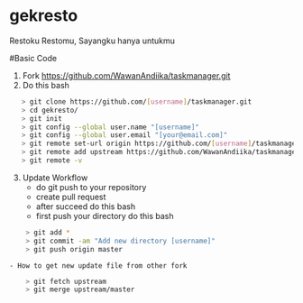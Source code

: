 # gekresto

Restoku Restomu, Sayangku hanya untukmu

#Basic Code

1. Fork https://github.com/WawanAndiika/taskmanager.git
2. Do this bash

 ```bash
    > git clone https://github.com/[username]/taskmanager.git
	> cd gekresto/
	> git init
	> git config --global user.name "[username]"
	> git config --global user.email "[your@email.com]"
    > git remote set-url origin https://github.com/[username]/taskmanager.git
    > git remote add upstream https://github.com/WawanAndiika/taskmanager.git
    > git remote -v 
 ```

3. Update Workflow
    - do git push to your repository
    - create pull request
    - after succeed do this bash
    - first push your directory do this bash
```bash
    > git add *
	> git commit -am "Add new directory [username]"
	> git push origin master
```
	- How to get new update file from other fork
```bash
    > git fetch upstream
    > git merge upstream/master
 ```
